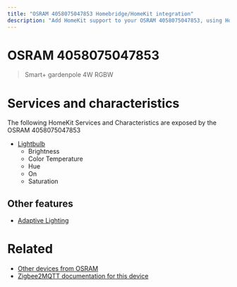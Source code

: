 ```yaml
---
title: "OSRAM 4058075047853 Homebridge/HomeKit integration"
description: "Add HomeKit support to your OSRAM 4058075047853, using Homebridge, Zigbee2MQTT and homebridge-z2m."
---
```

<!---
This file has been GENERATED using src/docgen/docgen.ts
DO NOT EDIT THIS FILE MANUALLY!
-->
# OSRAM 4058075047853
> Smart+ gardenpole 4W RGBW


# Services and characteristics
The following HomeKit Services and Characteristics are exposed by
the OSRAM 4058075047853

* [Lightbulb](../../light.md)
  * Brightness
  * Color Temperature
  * Hue
  * On
  * Saturation

## Other features
* [Adaptive Lighting](../../light.md)

# Related
* [Other devices from OSRAM](../index.md#osram)
* [Zigbee2MQTT documentation for this device](https://www.zigbee2mqtt.io/devices/4058075047853.html)
